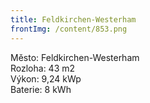 ```yaml
---
title: Feldkirchen-Westerham
frontImg: /content/853.png
---
```

<!--StartFragment-->

Město: Feldkirchen-Westerham\
Rozloha: 43 m2\
Výkon: 9,24 kWp\
Baterie: 8 kWh

<!--EndFragment-->